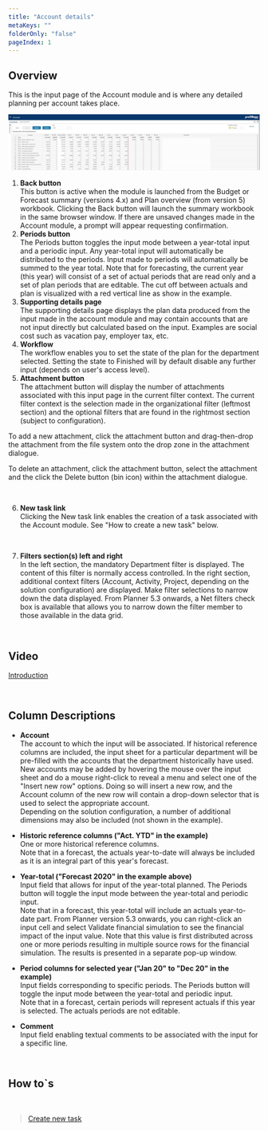 ```yaml
---
title: "Account details"
metaKeys: ""
folderOnly: "false"
pageIndex: 1
---
```


## Overview
This is the input page of the Account module and is where any detailed planning per account takes place.
<br/>

![](img/Account.JPG)

1. **Back button** <br/>
This button is active when the module is launched from the Budget or Forecast summary (versions 4.x) and Plan overview (from version 5) workbook. Clicking the Back button will launch the summary workbook in the same browser window. If there are unsaved changes made in the Account module, a prompt will appear requesting confirmation.
2. **Periods button** <br/>
The Periods button toggles the input mode between a year-total input and a periodic input. Any year-total input will automatically be distributed to the periods. Input made to periods will automatically be summed to the year total.
Note that for forecasting, the current year (this year) will consist of a set of actual periods that are read only and a set of plan periods that are editable. The cut off between actuals and plan is visualized with a red vertical line as show in the example.
3. **Supporting details page** <br/>
The supporting details page displays the plan data produced from the input made in the account module and may contain accounts that are not input directly but calculated based on the input. Examples are social cost such as vacation pay, employer tax, etc.
4. **Workflow** <br/>
The workflow enables you to set the state of the plan for the department selected. Setting the state to Finished will by default disable any further input (depends on user's access level).
5. **Attachment button** <br/>
The attachment button will display the number of attachments associated with this input page in the current filter context. The current filter context is the selection made in the organizational filter (leftmost section) and the optional filters that are found in the rightmost section (subject to configuration).<br/>

To add a new attachment, click the attachment button and drag-then-drop the attachment from the file system onto the drop zone in the attachment dialogue.<br/>

To delete an attachment, click the attachment button, select the attachment and the click the Delete button (bin icon) within the attachment dialogue.<br/>

<br/>

6. **New task link** <br/>
Clicking the New task link enables the creation of a task associated with the Account module. See "How to create a new task" below.<br/>

<br/>

7. **Filters section(s) left and right** <br/>
In the left section, the mandatory Department filter is displayed. The content of this filter is normally access controlled. In the right section, additional context filters (Account, Activity, Project, depending on the solution configuration) are displayed. Make filter selections to narrow down the data displayed. From Planner 5.3 onwards, a Net filters check box is available that allows you to narrow down the filter member to those available in the data grid.<br/>


<br/>


## Video
[Introduction](https://profitbasedocs.blob.core.windows.net/enduserhelp/videos/AccountInput.mp4)

<br/>

## Column Descriptions

- **Account**<br/>
The account to which the input will be associated. If historical reference columns are included, the input sheet for a particular department will be pre-filled with the accounts that the department historically have used.<br/>
New accounts may be added by hovering the mouse over the input sheet and do a mouse right-click to reveal a menu and select one of the "Insert new row" options. Doing so will insert a new row, and the Account column of the new row will contain a drop-down selector that is used to select the appropriate account.<br/>
Depending on the solution configuration, a number of additional dimensions may also be included (not shown in the example).

- **Historic reference columns ("Act. YTD" in the example)**<br/>
One or more historical reference columns.<br/>
Note that in a forecast, the actuals year-to-date will always be included as it is an integral part of this year's forecast.

- **Year-total ("Forecast 2020" in the example above)**<br/>
Input field that allows for input of the year-total planned. The Periods button will toggle the input mode between the year-total and periodic input.<br/>
Note that in a forecast, this year-total will include an actuals year-to-date part. From Planner version 5.3 onwards, you can right-click an input cell and select Validate financial simulation to see the financial impact of the input value. Note that this value is first distributed across one or more periods resulting in multiple source rows for the financial simulation. The results is presented in a separate pop-up window.

- **Period columns for selected year ("Jan 20" to "Dec 20" in the example)** <br/>
Input fields corresponding to specific periods. The Periods button will toggle the input mode between the year-total and periodic input.<br/>
Note that in a forecast, certain periods will represent actuals if this year is selected. The actuals periods are not editable.

- **Comment** <br/>
Input field enabling textual comments to be associated with the input for a specific line.

<br/>

## How to`s

<br/>

> [Create new task](../../workbooks/process-and-tasks/tasks/create-edit-task.md)<br/>



